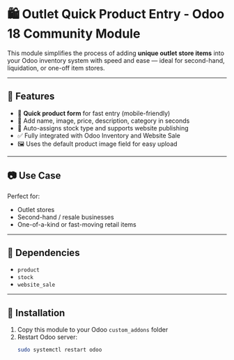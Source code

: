 # 🛍️ Outlet Quick Product Entry - Odoo 18 Community Module

This module simplifies the process of adding **unique outlet store items** into your Odoo inventory system with speed and ease — ideal for second-hand, liquidation, or one-off item stores.

---

## 🚀 Features

- 📸 **Quick product form** for fast entry (mobile-friendly)
- 🛒 Add name, image, price, description, category in seconds
- 🧾 Auto-assigns stock type and supports website publishing
- ✅ Fully integrated with Odoo Inventory and Website Sale
- 🖼️ Uses the default product image field for easy upload

---

## 📷 Use Case

Perfect for:
- Outlet stores
- Second-hand / resale businesses
- One-of-a-kind or fast-moving retail items

---

## 🧩 Dependencies

- `product`
- `stock`
- `website_sale`

---

## 📂 Installation

1. Copy this module to your Odoo `custom_addons` folder
2. Restart Odoo server:
   ```bash
   sudo systemctl restart odoo
